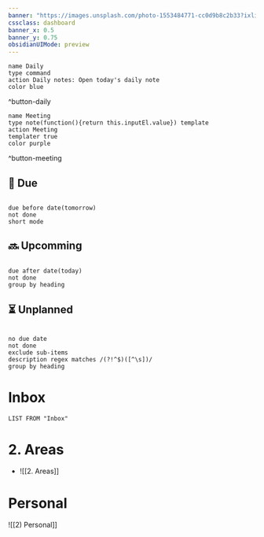 ```yaml
---
banner: "https://images.unsplash.com/photo-1553484771-cc0d9b8c2b33?ixlib=rb-1.2.1&ixid=MnwxMjA3fDB8MHxwaG90by1wYWdlfHx8fGVufDB8fHx8&auto=format&fit=crop&w=1901&q=80"
cssclass: dashboard
banner_x: 0.5
banner_y: 0.75
obsidianUIMode: preview
---
```


```button
name Daily
type command
action Daily notes: Open today's daily note
color blue
```
^button-daily
```button
name Meeting
type note(function(){return this.inputEl.value}) template
action Meeting
templater true
color purple
```
^button-meeting



## 🔔 Due
```tasks

due before date(tomorrow)
not done
short mode

```
## 🔜 Upcomming
```tasks

due after date(today)
not done  
group by heading

```
## ⏳ Unplanned
```tasks

no due date
not done 
exclude sub-items
description regex matches /(?!^$)([^\s])/
group by heading
```

# Inbox
```dataview
LIST FROM "Inbox"
```

# 2. Areas
- ![[2. Areas]]

# Personal
![[2) Personal]]
